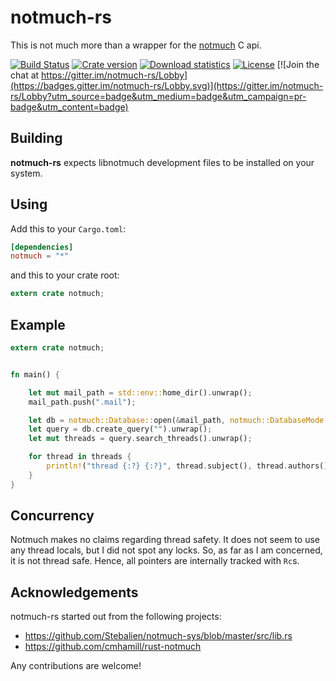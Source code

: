 # notmuch-rs

This is not much more than a wrapper for the [notmuch](https://notmuchmail.org/) C api.

[![Build Status](https://travis-ci.org/vhdirk/notmuch-rs.svg?branch=master)](https://travis-ci.org/vhdirk/notmuch-rs)
[![Crate version](https://img.shields.io/crates/v/notmuch.svg)](https://crates.io/crates/notmuch)
[![Download statistics](https://img.shields.io/crates/d/notmuch.svg)](https://crates.io/crates/notmuch)
[![License](https://img.shields.io/crates/l/notmuch.svg)](https://crates.io/crates/notmuch) [![Join the chat at https://gitter.im/notmuch-rs/Lobby](https://badges.gitter.im/notmuch-rs/Lobby.svg)](https://gitter.im/notmuch-rs/Lobby?utm_source=badge&utm_medium=badge&utm_campaign=pr-badge&utm_content=badge)

## Building

**notmuch-rs** expects libnotmuch development files to be installed on your system.

## Using

Add this to your `Cargo.toml`:

```toml
[dependencies]
notmuch = "*"
```

and this to your crate root:

```rust
extern crate notmuch;
```

## Example

```rust
extern crate notmuch;


fn main() {

    let mut mail_path = std::env::home_dir().unwrap();
    mail_path.push(".mail");

    let db = notmuch::Database::open(&mail_path, notmuch::DatabaseMode::ReadOnly).unwrap();
    let query = db.create_query("").unwrap();
    let mut threads = query.search_threads().unwrap();

    for thread in threads {
        println!("thread {:?} {:?}", thread.subject(), thread.authors());
    }
}

```

## Concurrency

Notmuch makes no claims regarding thread safety. It does not seem to use any
thread locals, but I did not spot any locks. So, as far as I am concerned, it is
not thread safe. Hence, all pointers are internally tracked with `Rc`s.

## Acknowledgements

notmuch-rs started out from the following projects:
 - https://github.com/Stebalien/notmuch-sys/blob/master/src/lib.rs
 - https://github.com/cmhamill/rust-notmuch

Any contributions are welcome!
